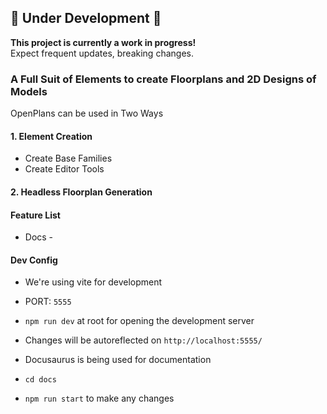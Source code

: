 ## 🚧 Under Development 🚧  

**This project is currently a work in progress!**  
Expect frequent updates, breaking changes. 

### A Full Suit of Elements to create Floorplans and 2D Designs of Models

OpenPlans can be used in Two Ways
#### 1. Element Creation
- Create Base Families
- Create Editor Tools

#### 2. Headless Floorplan Generation


#### Feature List
- Docs - 


#### Dev Config
- We're using vite for development
- PORT: `5555`
- `npm run dev` at root for opening the development server
- Changes will be autoreflected on `http://localhost:5555/`

- Docusaurus is being used for documentation
- `cd docs`
- `npm run start` to make any changes